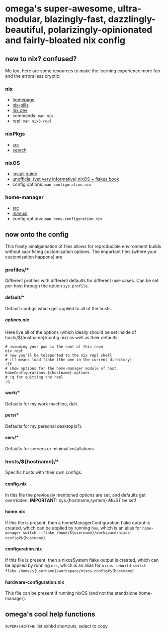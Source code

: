# omega's super-awesome, ultra-modular, blazingly-fast, dazzlingly-beautiful, polarizingly-opinionated and fairly-bloated nix config

## new to nix? confused?

Me too, here are some resources to make the learning experience more fun and the errors less cryptic:

### nix

- [homepage](https://nixos.org/)
- [nix-pills](https://nixos.org/guides/nix-pills/)
- [nix.dev](https://nix.dev/manual/nix/2.23/introduction)
- commands: `man nix`
- repl: `man nix3-repl`

### nixPkgs

- [src](https://github.com/NixOS/nixpkgs)
- [search](https://search.nixos.org/packages)

### nixOS

- [install guide](https://nixos.org/manual/nixos/stable/#sec-installation)
- [unofficial (yet very informative) nixOS + flakes book](https://nixos-and-flakes.thiscute.world/)
- config options: `man configuration.nix`

### home-manager

- [src](https://github.com/nix-community/home-manager)
- [manual](https://nix-community.github.io/home-manager/)
- config options: `man home-configuration.nix`

## now onto the config

This frosty amalgamation of files allows for reproducible environment builds without sacrificing customization options. The important files (where your customization happens) are:

### profiles/\*

Different profiles with different defaults for different use-cases. Can be set per-host through the option `sys.profile`.

#### default/\*

Default configs which get applied to all of the hosts.

##### options.nix

Here live all of the options (which ideally should be set inside of hosts/${hostname}/config.nix) as well as their defaults.
```
# assuming your pwd is the root of this repo
nix repl
# now you'll be teleported to the nix repl shell
# :lf means load flake (the one in the current directory)
:lf .
# show options for the home-manager module of host 
homeConfigurations.${hostname}.options
# :q for quitting the repl
:q
```

#### work/\*

Defaults for my work machine, duh.

#### pers/\*

Defaults for my personal desktop(s?).

#### serv/\*

Defaults for servers or minimal installations.

### hosts/${hostname}/\*

Specific hosts with their own configs.

#### config.nix

In this file the previously mentioned options are set, and defaults get overridden.
**IMPORTANT:** sys.{hostname,system} _MUST_ be set!

#### home.nix

If this file is present, then a homeManagerConfiguration flake output is created, which can be applied by running `hms`, which is an alias for `home-manager switch --flake /home/${username}/workspace/nixos-config#${hostname}`.

#### configuration.nix

If this file is present, then a nixosSystem flake output is created, which can be applied by running `nrs`, which is an alias for `nixos-rebuild switch --flake /home/${username}/workspace/nixos-config#${hostname}`.

#### hardware-configuration.nix

This file can be present if running nixOS (and not the standalone home-manager).

## omega's cool help functions 

`SUPER+SHIFT+H`: list sxhkd shortcuts, select to copy
